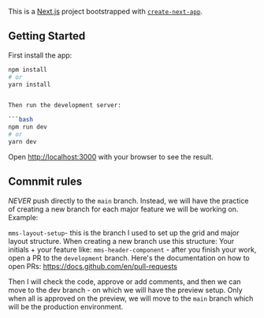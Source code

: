 This is a [Next.js](https://nextjs.org) project bootstrapped with [`create-next-app`](https://nextjs.org/docs/app/api-reference/cli/create-next-app).

## Getting Started

First install the app:

```bash
npm install
# or
yarn install 


Then run the development server:

```bash
npm run dev
# or
yarn dev

```

Open [http://localhost:3000](http://localhost:3000) with your browser to see the result.

## Comnmit rules

*NEVER* push directly to the ```main``` branch. Instead, we will have the practice of creating a new branch for each major feature we will be working on. Example:

```mms-layout-setup```- this is the branch I used to set up the grid and major layout structure. When creating a new branch use this structure:
Your initials + your feature like: ```mms-header-component``` - after you finish your work, open a PR to the ```development``` branch. Here's the documentation on how to open PRs: https://docs.github.com/en/pull-requests

Then I will check the code, approve or add comments, and then we can move to the dev branch - on which we will have the preview setup. Only when all is approved on the preview, we will move to the ```main``` branch which will be the production environment.